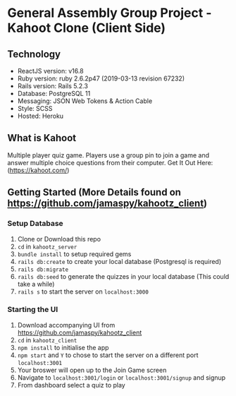 # General Assembly Group Project - Kahoot Clone (Client Side)
## Technology
* ReactJS version: v16.8
* Ruby version: ruby 2.6.2p47 (2019-03-13 revision 67232)
* Rails version: Rails 5.2.3
* Database: PostgreSQL 11
* Messaging: JSON Web Tokens & Action Cable
* Style: SCSS
* Hosted: Heroku

## What is Kahoot
Multiple player quiz game. Players use a group pin to join a game and answer multiple choice questions from their computer. Get It Out Here: (https://kahoot.com/)

## Getting Started (More Details found on https://github.com/jamaspy/kahootz_client)

### Setup Database
1. Clone or Download this repo
2. `cd` in `kahootz_server`
3. `bundle install` to setup required gems
4. `rails db:create` to create your local database (Postgresql is required)
5. `rails db:migrate`
6. `rails db:seed` to generate the quizzes in your local database (This could take a while)
7. `rails s` to start the server on `localhost:3000`


### Starting the UI
1. Download accompanying UI from https://github.com/jamaspy/kahootz_client
2. `cd` in `kahootz_client`
3. `npm install` to initialise the app
4. `npm start` and `Y` to chose to start the server on a different port `localhost:3001`
5. Your broswer will open up to the Join Game screen
6. Navigate to `localhost:3001/login` or `localhost:3001/signup` and signup
7. From dashboard select a quiz to play
